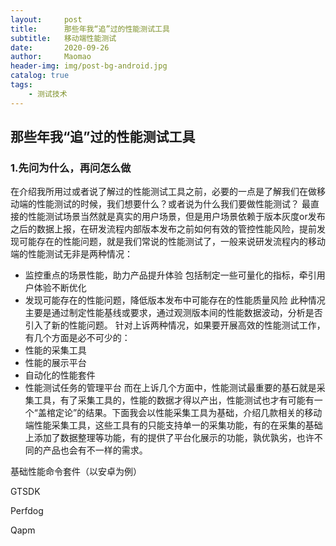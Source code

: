 ```yaml
---
layout:     post
title:      那些年我“追”过的性能测试工具
subtitle:   移动端性能测试
date:       2020-09-26
author:     Maomao
header-img: img/post-bg-android.jpg
catalog: true
tags:
    - 测试技术
---
```



## 那些年我“追”过的性能测试工具

### 1.先问为什么，再问怎么做

在介绍我所用过或者说了解过的性能测试工具之前，必要的一点是了解我们在做移动端的性能测试的时候，我们想要什么？或者说为什么我们要做性能测试？
最直接的性能测试场景当然就是真实的用户场景，但是用户场景依赖于版本灰度or发布之后的数据上报，在研发流程内部版本发布之前如何有效的管控性能风险，提前发现可能存在的性能问题，就是我们常说的性能测试了，一般来说研发流程内的移动端的性能测试无非是两种情况：
- 监控重点的场景性能，助力产品提升体验
包括制定一些可量化的指标，牵引用户体验不断优化
- 发现可能存在的性能问题，降低版本发布中可能存在的性能质量风险
此种情况主要是通过制定性能基线或要求，通过观测版本间的性能数据波动，分析是否引入了新的性能问题。
针对上诉两种情况，如果要开展高效的性能测试工作，有几个方面是必不可少的：
- 性能的采集工具
- 性能的展示平台
- 自动化的性能套件
- 性能测试任务的管理平台
而在上诉几个方面中，性能测试最重要的基石就是采集工具，有了采集工具的，性能的数据才得以产出，性能测试也才有可能有一个“盖棺定论”的结果。下面我会以性能采集工具为基础，介绍几款相关的移动端性能采集工具，这些工具有的只能支持单一的采集功能，有的在采集的基础上添加了数据整理等功能，有的提供了平台化展示的功能，孰优孰劣，也许不同的产品也会有不一样的需求。

基础性能命令套件（以安卓为例）


GTSDK


Perfdog


Qapm
